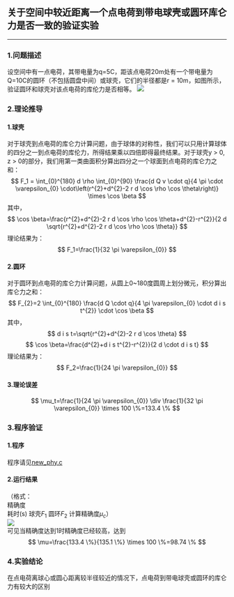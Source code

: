 ## 关于空间中较近距离一个点电荷到带电球壳或圆环库仑力是否一致的验证实验
---
### 1.问题描述
设空间中有一点电荷，其带电量为q=5C，距该点电荷20m处有一个带电量为Q=10C的圆环（不包括圆盘中间）或球壳，它们的半径都是r = 10m，如图所示，验证圆环和球壳对该点电荷的库伦力是否相等。
![](https://ws1.sinaimg.cn/large/005uxhkhgy1g290481lejj313q0djq85.jpg)
### 2.理论推导
#### 1.球壳
对于球壳到点电荷的库仑力计算问题，由于球体的对称性，我们可以只用计算球体的四分之一到点电荷的库伦力，所得结果乘以四倍即得最终结果。对于球壳y > 0, z > 0的部分，我们用第一类曲面积分算出四分之一个球面到点电荷的库仑力之和：
$$
F_1 = \int_{0}^{180} d \rho \int_{0}^{90} \frac{d Q v \cdot q}{4 \pi \cdot \varepsilon_{0} \cdot\left(r^{2}+d^{2}-2 r d \cos \rho \cos \theta\right)} \times \cos \beta
$$
其中，
$$
\cos \beta=\frac{r^{2}+d^{2}-2 r d \cos \rho \cos \theta+d^{2}-r^{2}}{2 d \sqrt{r^{2}+d^{2}-2 r d \cos \rho \cos \theta}}
$$
理论结果为：
$$
F_1=\frac{1}{32 \pi \varepsilon_{0}}
$$
#### 2.圆环
对于圆环到点电荷的库仑力计算问题，从圆上0~180度圆周上划分微元，积分算出库仑力之和：
$$
F_{2}=2 \int_{0}^{180} \frac{d Q \cdot q}{4 \pi \varepsilon_{0} \cdot d i s t^{2}} \cdot \cos \beta
$$
其中，
$$
d i s t=\sqrt{r^{2}+d^{2}-2 r d \cos \theta}
$$
$$
\cos \beta=\frac{d^{2}+d i s t^{2}-r^{2}}{2 d \cdot d i s t}
$$
理论结果为：
$$
F_2=\frac{1}{24 \pi \varepsilon_{0}}
$$
#### 3.理论误差
$$
\mu_t=\frac{1}{24 \pi \varepsilon_{0}} \div \frac{1}{32 \pi \varepsilon_{0}} \times 100 \%=133.4 \%
$$
### 3.程序验证
#### 1.程序
程序请见[new_phy.c](https://github.com/Saafo/Physics_validating_program/blob/master/new_phy.c)
#### 2.运行结果
（格式：  
精确度  
耗时(s) 球壳$F_1$ 圆环$F_2$ 计算精确度$\mu_c$）  
![](https://ws1.sinaimg.cn/large/005uxhkhgy1g2xfv7rtpgj30e60c2gm7.jpg)  
可见当精确度达到1时精确度已经较高，达到
$$
\mu=\frac{133.4 \%}{135.1 \%} \times 100 \%=98.74 \%
$$
### 4.实验结论
在点电荷离球心或圆心距离较半径较近的情况下，点电荷到带电球壳或圆环的库仑力有较大的区别
